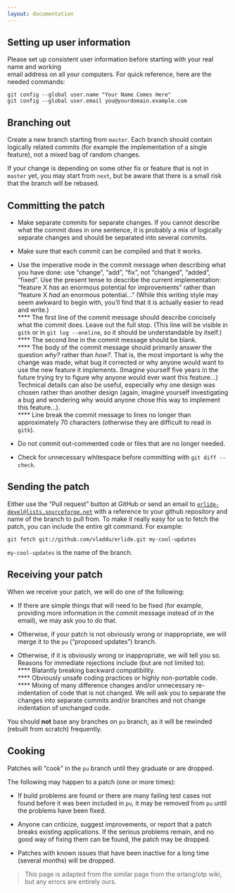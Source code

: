 ```yaml
---
layout: documentation
---
```


Setting up user information
---------------------------

Please set up consistent user information before starting with your real
name and working\
email address on all your computers. For quick reference, here are the
needed commands:

    git config --global user.name "Your Name Comes Here"
    git config --global user.email you@yourdomain.example.com

Branching out
-------------

Create a new branch starting from `master`. Each branch should contain
logically related commits (for example the implementation of a single
feature), not a mixed bag of random changes.

If your change is depending on some other fix or feature that is not in
`master` yet, you may start from `next`, but be aware that there is a
small risk that the branch will be rebased.

Committing the patch
--------------------

-   Make separate commits for separate changes. If you cannot describe
    what the commit does in one sentence, it is probably a mix of
    logically separate changes and should be separated into several
    commits.

-   Make sure that each commit can be compiled and that it works.

-   Use the imperative mode in the commit message when describing what
    you have done: use “change”, “add”, “fix”, not “changed”, “added”,
    “fixed”. Use the present tense to describe the current
    implementation: “feature X *has* an enormous potential for
    improvements” rather than “feature X *had* an enormous potential…”
    (While this writing style may seem awkward to begin with, you’ll
    find that it is actually easier to read and write.)\
     **** The first line of the commit message should describe concisely
    what the commit does. Leave out the full stop. (This line will be
    visible in `gitk` or in `git log --oneline`, so it should be
    understandable by itself.)\
     **** The second line in the commit message should be blank.\
     **** The body of the commit message should primarily answer the
    question *why?* rather than *how?*. That is, the most important is
    why the change was made, what bug it corrected or why anyone would
    want to use the new feature it implements. (Imagine yourself five
    years in the future trying try to figure why anyone would ever want
    this feature…) Technical details can also be useful, especially why
    one design was chosen rather than another design (again, imagine
    yourself investigating a bug and wondering why would anyone chose
    this way to implement this feature…).\
     **** Line break the commit message to lines no longer than
    approximately 70 characters (otherwise they are difficult to read in
    `gitk`).

-   Do not commit out-commented code or files that are no longer needed.

-   Check for unnecessary whitespace before committing with
    `git diff --check`.

Sending the patch
-----------------

Either use the “Pull request” button at GitHub or send an email to
<code>erlide-devel@lists.sourceforge.net</code> with a reference to your
github repository and name of the branch to pull from. To make it really
easy for us to fetch the patch, you can include the entire git command.
For example:

    git fetch git://github.com/vladdu/erlide.git my-cool-updates

`my-cool-updates` is the name of the branch.

Receiving your patch
--------------------

When we receive your patch, we will do one of the following:

-   If there are simple things that will need to be fixed (for example,
    providing more information in the commit message instead of in the
    email), we may ask you to do that.

-   Otherwise, if your patch is not obviously wrong or inappropriate, we
    will merge it to the `pu` (“proposed updates”) branch.

-   Otherwise, if it is obviously wrong or inappropriate, we will tell
    you so. Reasons for immediate rejections include (but are not
    limited to):\
     **** Blatantly breaking backward compatibility.\
     **** Obviously unsafe coding practices or highly non-portable
    code.\
     **** Mixing of many difference changes and/or unnecessary
    re-indentation of code that is not changed. We will ask you to
    separate the changes into separate commits and/or branches and not
    change indentation of unchanged code.

You should **not** base any branches on `pu` branch, as it will be
rewinded (rebuilt from scratch) frequently.

Cooking
-------

Patches will “cook” in the `pu` branch until they graduate or are
dropped.

The following may happen to a patch (one or more times):

-   If build problems are found or there are many failing test cases not
    found before it was been included in `pu`, it may be removed from
    `pu` until the problems have been fixed.

-   Anyone can criticize, suggest improvements, or report that a patch
    breaks existing applications. If the serious problems remain, and no
    good way of fixing them can be found, the patch may be dropped.

-   Patches with known issues that have been inactive for a long time
    (several months) will be dropped.

> This page is adapted from the similar page from the erlang/otp wiki,
> but any errors are entirely ours.

